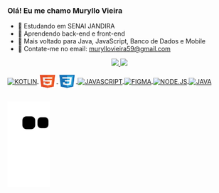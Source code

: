 ### Olá! Eu me chamo Muryllo Vieira

- 🔭 Estudando em SENAI JANDIRA
- 🌱 Aprendendo back-end e front-end
- 👯 Mais voltado para Java, JavaScript, Banco de Dados e Mobile
- 🤔 Contate-me no email: muryllovieira59@gmail.com

<div align="center">
  <a href="https://github.com/muryllovieira">
  <img height="180em" src="https://github-readme-stats.vercel.app/api?username=muryllovieira&show_icons=true&theme=dracula&include_all_commits=true&count_private=true"/>
  <img height="180em" src="https://github-readme-stats.vercel.app/api/top-langs/?username=muryllovieira&layout=compact&langs_count=7&theme=dracula"/>
</div>
 
<div style="display: inline_block"><br>
  <img align="center" alt="KOTLIN" height="30" width="40" src="https://cdn.jsdelivr.net/gh/devicons/devicon/icons/kotlin/kotlin-original.svg">
  <img align="center" alt="HTML" height="30" width="40" src="https://raw.githubusercontent.com/devicons/devicon/master/icons/html5/html5-original.svg">
  <img align="center" alt="CSS" height="30" width="40" src="https://raw.githubusercontent.com/devicons/devicon/master/icons/css3/css3-original.svg">
  <img align="center" alt="JAVASCRIPT" height="30" width="40" src="https://cdn.jsdelivr.net/gh/devicons/devicon/icons/javascript/javascript-original.svg">
  <img align="center" alt="FIGMA" height="30" width="40" src="https://cdn.jsdelivr.net/gh/devicons/devicon/icons/figma/figma-original.svg">
  <img align="center" alt="NODE.JS" height="30" width="40" src="https://cdn.jsdelivr.net/gh/devicons/devicon/icons/nodejs/nodejs-original.svg">
  <img align="center" alt="JAVA" height="30" width="40" src="https://cdn.jsdelivr.net/gh/devicons/devicon/icons/java/java-original.svg">
</div>
  
##

![Snake animation](https://github.com/muryllovieira/muryllovieira/blob/output/github-contribution-grid-snake.svg)
